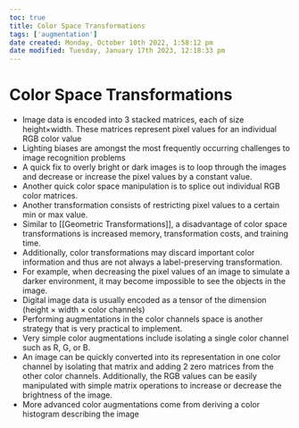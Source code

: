 ```yaml
---
toc: true
title: Color Space Transformations
tags: ['augmentation']
date created: Monday, October 10th 2022, 1:58:12 pm
date modified: Tuesday, January 17th 2023, 12:18:33 pm
---
```


# Color Space Transformations
- Image data is encoded into 3 stacked matrices, each of size height×width. These matrices represent pixel values for an individual RGB color value
- Lighting biases are amongst the most frequently occurring challenges to image recognition problems
- A quick fix to overly bright or dark images is to loop through the images and decrease or increase the pixel values by a constant value.
- Another quick color space manipulation is to splice out individual RGB color matrices.
- Another transformation consists of restricting pixel values to a certain min or max value.
- Similar to [[Geometric Transformations]], a disadvantage of color space transformations is increased memory, transformation costs, and training time.
- Additionally, color transformations may discard important color information and thus are not always a label-preserving transformation.
- For example, when decreasing the pixel values of an image to simulate a darker environment, it may become impossible to see the objects in the image.
- Digital image data is usually encoded as a tensor of the dimension (height × width × color channels)
- Performing augmentations in the color channels space is another strategy that is very practical to implement.
- Very simple color augmentations include isolating a single color channel such as R, G, or B.
- An image can be quickly converted into its representation in one color channel by isolating that matrix and adding 2 zero matrices from the other color channels. Additionally, the RGB values can be easily manipulated with simple matrix operations to increase or decrease the brightness of the image.
- More advanced color augmentations come from deriving a color histogram describing the image



